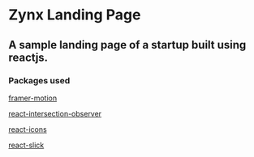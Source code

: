 # Zynx Landing Page

## A sample landing page of a startup built using reactjs.

### Packages used
[framer-motion](https://github.com/framer/motion#readme)

[react-intersection-observer](https://www.npmjs.com/package/react-intersection-observer)

[react-icons](https://react-icons.github.io/react-icons/)

[react-slick](https://react-slick.neostack.com/)

